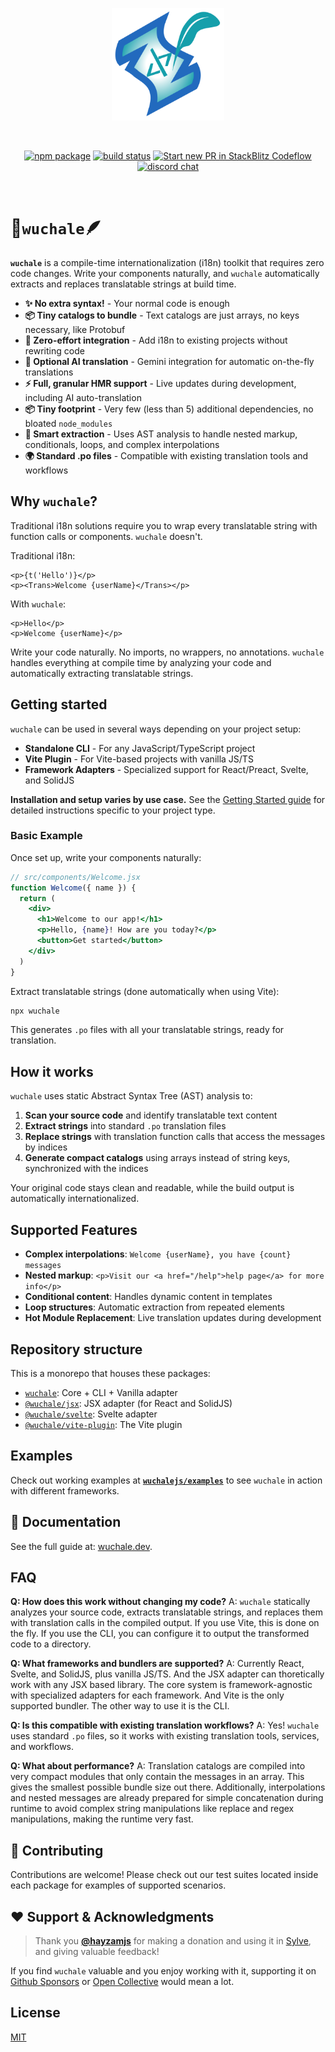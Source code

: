 <p align="center">
    <a href="https://wuchale.dev/">
        <img width="180" src="https://raw.githubusercontent.com/wuchalejs/wuchalejs.github.io/main/public/favicon.svg" alt="wuchale logo">
    </a>
</p>
<br/>
<p align="center">
  <a href="https://npmjs.com/package/wuchale"><img src="https://img.shields.io/npm/v/wuchale.svg" alt="npm package"></a>
  <a href="https://github.com/wuchalejs/wuchale/actions/workflows/node.js.yml"><img src="https://github.com/K1DV5/wuchale/actions/workflows/node.js.yml/badge.svg?branch=main" alt="build status"></a>
  <a href="https://pr.new/wuchalejs/wuchale"><img src="https://developer.stackblitz.com/img/start_pr_dark_small.svg" alt="Start new PR in StackBlitz Codeflow"></a>
  <a href="https://discord.gg/ypVSZTbzvG"><img src="https://img.shields.io/badge/chat-discord-blue?style=flat&logo=discord" alt="discord chat"></a>
</p>
<br/>

# 📜`wuchale`🪶

**`wuchale`** is a compile-time internationalization (i18n) toolkit that
requires zero code changes. Write your components naturally, and `wuchale`
automatically extracts and replaces translatable strings at build time.

- **✨ No extra syntax!** - Your normal code is enough
- **📦 Tiny catalogs to bundle** - Text catalogs are just arrays, no keys necessary, like Protobuf
- **🔌 Zero-effort integration** - Add i18n to existing projects without rewriting code
- **🤖 Optional AI translation** - Gemini integration for automatic on-the-fly translations
- **⚡ Full, granular HMR support** - Live updates during development, including AI auto-translation
- **📦 Tiny footprint** - Very few (less than 5) additional dependencies, no bloated `node_modules`
- **🧠 Smart extraction** - Uses AST analysis to handle nested markup, conditionals, loops, and complex interpolations
- **🌍 Standard .po files** - Compatible with existing translation tools and workflows

## Why `wuchale`?

Traditional i18n solutions require you to wrap every translatable string with
function calls or components. `wuchale` doesn't.

Traditional i18n:
```svelte
<p>{t('Hello')}</p>
<p><Trans>Welcome {userName}</Trans></p>
```

With `wuchale`:
```svelte
<p>Hello</p>
<p>Welcome {userName}</p>
```

Write your code naturally. No imports, no wrappers, no annotations. `wuchale`
handles everything at compile time by analyzing your code and automatically
extracting translatable strings.

## Getting started

`wuchale` can be used in several ways depending on your project setup:

- **Standalone CLI** - For any JavaScript/TypeScript project
- **Vite Plugin** - For Vite-based projects with vanilla JS/TS
- **Framework Adapters** - Specialized support for React/Preact, Svelte, and SolidJS

**Installation and setup varies by use case.** See the [Getting Started
guide](https://wuchale.dev/intro/start/) for detailed instructions specific to
your project type.

### Basic Example

Once set up, write your components naturally:

```jsx
// src/components/Welcome.jsx
function Welcome({ name }) {
  return (
    <div>
      <h1>Welcome to our app!</h1>
      <p>Hello, {name}! How are you today?</p>
      <button>Get started</button>
    </div>
  )
}
```

Extract translatable strings (done automatically when using Vite):

```bash
npx wuchale
```

This generates `.po` files with all your translatable strings, ready for translation.

## How it works

`wuchale` uses static Abstract Syntax Tree (AST) analysis to:

1. **Scan your source code** and identify translatable text content
2. **Extract strings** into standard `.po` translation files
3. **Replace strings** with translation function calls that access the messages by indices
4. **Generate compact catalogs** using arrays instead of string keys, synchronized with the indices

Your original code stays clean and readable, while the build output is automatically internationalized.

## Supported Features

- **Complex interpolations**: `Welcome {userName}, you have {count} messages`
- **Nested markup**: `<p>Visit our <a href="/help">help page</a> for more info</p>`
- **Conditional content**: Handles dynamic content in templates
- **Loop structures**: Automatic extraction from repeated elements
- **Hot Module Replacement**: Live translation updates during development

## Repository structure

This is a monorepo that houses these packages:

- [`wuchale`](https://npmjs.com/package/wuchale): Core + CLI + Vanilla adapter
- [`@wuchale/jsx`](https://npmjs.com/package/@wuchale/jsx): JSX adapter (for React and SolidJS)
- [`@wuchale/svelte`](https://npmjs.com/package/@wuchale/svelte): Svelte adapter
- [`@wuchale/vite-plugin`](https://npmjs.com/package/@wuchale/vite-plugin): The Vite plugin

## Examples

Check out working examples at
**[`wuchalejs/examples`](https://github.com/wuchalejs/examples)** to see
`wuchale` in action with different frameworks.

## 📖 Documentation

See the full guide at: [wuchale.dev](https://wuchale.dev/).

## FAQ

**Q: How does this work without changing my code?**
A: `wuchale` statically analyzes your source code, extracts translatable
strings, and replaces them with translation calls in the compiled output. If
you use Vite, this is done on the fly. If you use the CLI, you can configure it
to output the transformed code to a directory.

**Q: What frameworks and bundlers are supported?**
A: Currently React, Svelte, and SolidJS, plus vanilla JS/TS. And the JSX adapter
can thoretically work with any JSX based library. The core system is
framework-agnostic with specialized adapters for each framework. And Vite is
the only supported bundler. The other way to use it is the CLI.

**Q: Is this compatible with existing translation workflows?**
A: Yes! `wuchale` uses standard `.po` files, so it works with existing
translation tools, services, and workflows.

**Q: What about performance?**
A: Translation catalogs are compiled into very compact modules that only
contain the messages in an array. This gives the smallest possible bundle size
out there. Additionally, interpolations and nested messages are already
prepared for simple concatenation during runtime to avoid complex string
manipulations like replace and regex manipulations, making the runtime very
fast.

## 🤝 Contributing

Contributions are welcome! Please check out our test suites located inside each
package for examples of supported scenarios.

## ❤️ Support & Acknowledgments

> Thank you **[@hayzamjs](https://github.com/hayzamjs)** for making a donation
and using it in [Sylve](https://github.com/AlchemillaHQ/Sylve), and giving
valuable feedback!

If you find `wuchale` valuable and you enjoy working with it, supporting it on
[Github Sponsors](https://github.com/sponsors/K1DV5) or [Open
Collective](https://opencollective.com/wuchale) would mean a lot.

## License

[MIT](LICENSE)
